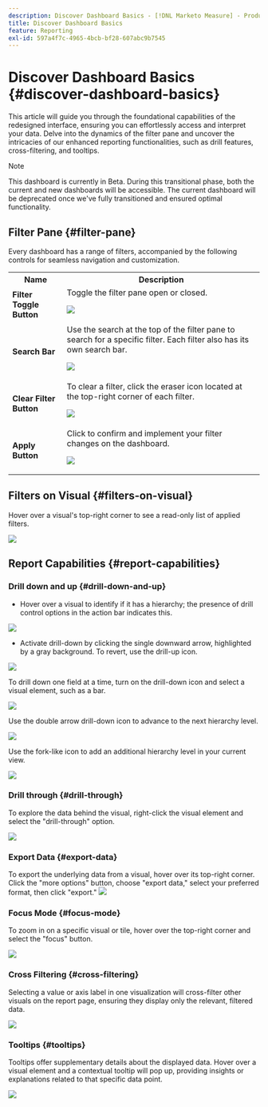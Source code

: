 ```yaml
---
description: Discover Dashboard Basics - [!DNL Marketo Measure] - Product
title: Discover Dashboard Basics
feature: Reporting
exl-id: 597a4f7c-4965-4bcb-bf28-607abc9b7545
---
```

# Discover Dashboard Basics {#discover-dashboard-basics}

This article will guide you through the foundational capabilities of the redesigned interface, ensuring you can effortlessly access and interpret your data. Delve into the dynamics of the filter pane and uncover the intricacies of our enhanced reporting functionalities, such as drill features, cross-filtering, and tooltips.

>[!NOTE]
>
>This dashboard is currently in Beta. During this transitional phase, both the current and new dashboards will be accessible. The current dashboard will be deprecated once we've fully transitioned and ensured optimal functionality.

## Filter Pane {#filter-pane}

Every dashboard has a range of filters, accompanied by the following controls for seamless navigation and customization.

<table style="table-layout:auto"> 
 <tbody> 
  <tr> 
   <th>Name</th> 
   <th>Description</th>
  </tr> 
  <tr> 
   <td><b>Filter Toggle Button</b></td>
   <td>Toggle the filter pane open or closed.
   <p><img src="assets/discover-dashboard-basics-1.png"></td>
  </tr>
  <tr> 
   <td><b>Search Bar</b></td>
   <td>Use the search at the top of the filter pane to search for a specific filter. Each filter also has its own search bar.
   <p><img src="assets/discover-dashboard-basics-2.png"></td>
  </tr>
   <tr> 
   <td><b>Clear Filter Button</b></td>
   <td>To clear a filter, click the eraser icon located at the top-right corner of each filter.
   <p><img src="assets/discover-dashboard-basics-3.png"></td>
  </tr>
  <tr> 
   <td><b>Apply Button</b></td>
   <td>Click to confirm and implement your filter changes on the dashboard.
   <p><img src="assets/discover-dashboard-basics-3a.png"></td>
  </tr>
 </tbody> 
</table>

## Filters on Visual {#filters-on-visual}

Hover over a visual's top-right corner to see a read-only list of applied filters.

![](assets/discover-dashboard-basics-3b.png)

## Report Capabilities {#report-capabilities}

### Drill down and up {#drill-down-and-up}

* Hover over a visual to identify if it has a hierarchy; the presence of drill control options in the action bar indicates this.

![](assets/discover-dashboard-basics-4.png)

* Activate drill-down by clicking the single downward arrow, highlighted by a gray background. To revert, use the drill-up icon.

![](assets/discover-dashboard-basics-5.png)

To drill down one field at a time, turn on the drill-down icon and select a visual element, such as a bar.

![](assets/discover-dashboard-basics-6.gif)

Use the double arrow drill-down icon to advance to the next hierarchy level.

![](assets/discover-dashboard-basics-7.gif)

Use the fork-like icon to add an additional hierarchy level in your current view.

![](assets/discover-dashboard-basics-8.gif)

### Drill through {#drill-through}

To explore the data behind the visual, right-click the visual element and select the "drill-through" option.

![](assets/discover-dashboard-basics-9.gif)

### Export Data {#export-data}

To export the underlying data from a visual, hover over its top-right corner. Click the "more options" button, choose "export data," select your preferred format, then click "export."
![](assets/discover-dashboard-basics-10.gif)

### Focus Mode {#focus-mode}

To zoom in on a specific visual or tile, hover over the top-right corner and select the "focus" button.

![](assets/discover-dashboard-basics-11.gif)

### Cross Filtering {#cross-filtering}

Selecting a value or axis label in one visualization will cross-filter other visuals on the report page, ensuring they display only the relevant, filtered data.

![](assets/discover-dashboard-basics-12.gif)

### Tooltips {#tooltips}

Tooltips offer supplementary details about the displayed data. Hover over a visual element and a contextual tooltip will pop up, providing insights or explanations related to that specific data point.

![](assets/discover-dashboard-basics-13.gif)
